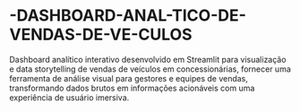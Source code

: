 # -DASHBOARD-ANAL-TICO-DE-VENDAS-DE-VE-CULOS
Dashboard analítico interativo desenvolvido em Streamlit para visualização e data storytelling de vendas de veículos em concessionárias, fornecer uma ferramenta de análise visual para gestores e equipes de vendas, transformando dados brutos em informações acionáveis com uma experiência de usuário imersiva.

